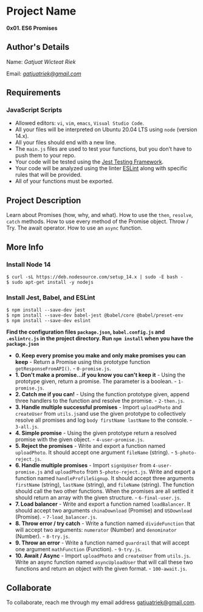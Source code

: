 # Project Name
**0x01. ES6 Promises**

## Author's Details
Name: *Gatjuat Wicteat Riek*

Email: *gatjuatriek@gmail.com*

##  Requirements

### JavaScript Scripts
*   Allowed editors: `vi`, `vim`, `emacs`, `Visual Studio Code`.
*   All your files will be interpreted on Ubuntu 20.04 LTS using `node` (version 14.x).
*   All your files should end with a new line.
*   The `main.js` files are used to test your functions, but you don’t have to push them to your repo.
*   Your code will be tested using the [Jest Testing Framework](https://jestjs.io/).
*   Your code will be analyzed using the linter [ESLint](https://eslint.org/) along with specific rules that will be provided.
*   All of your functions must be exported.

## Project Description
Learn about Promises (how, why, and what).
How to use the `then`, `resolve`, `catch` methods.
How to use every method of the Promise object.
Throw / Try.
The await operator.
How to use an `async` function.

## More Info
### Install Node 14
```
$ curl -sL https://deb.nodesource.com/setup_14.x | sudo -E bash -
$ sudo apt-get install -y nodejs
```

### Install Jest, Babel, and ESLint
```
$ npm install --save-dev jest
$ npm install --save-dev babel-jest @babel/core @babel/preset-env
$ npm install --save-dev eslint
```

**Find the configuration files `package.json`, `babel.config.js` and `.eslintrc.js` in the project directory. Run `npm install` when you have the `package.json`**


* **0. Keep every promise you make and only make promises you can keep** - Return a Promise using this prototype function `getResponseFromAPI()`. - `0-promise.js`.
* **1. Don't make a promise...if you know you can't keep it** - Using the prototype given, return a promise. The parameter is a boolean. - `1-promise.js`.
* **2. Catch me if you can!** - Using the function prototype given, append three handlers to the function and resolve the promise. - `2-then.js`.
* **3. Handle multiple successful promises** - Import `uploadPhoto` and `createUser` from `utils.js`and use the given prototype to collectively resolve all promises and log `body firstName lastName` to the console. - `3-all.js`.
* **4. Simple promise** - Using the given prototype return a resolved promise with the given object. - `4-user-promise.js`.
* **5. Reject the promises** - Write and export a function named `uploadPhoto`. It should accept one argument `fileName` (string). - `5-photo-reject.js`.
* **6. Handle multiple promises** - Import `signUpUser` from `4-user-promise.js` and `uploadPhoto` from `5-photo-reject.js`. Write and export a function named `handleProfileSignup`. It should accept three arguments `firstName` (string), `lastName` (string), and `fileName` (string). The function should call the two other functions. When the promises are all settled it should return an array with the given structure. - `6-final-user.js`.
* **7. Load balancer** - Write and export a function named `loadBalancer`. It should accept two arguments `chinaDownload` (Promise) and `USDownload` (Promise). - `7-load_balancer.js`.
* **8. Throw error / try catch** - Write a function named `divideFunction` that will accept two arguments: `numerator` (Number) and `denominator` (Number). - `8-try.js`.
* **9. Throw an error** - Write a function named `guardrail` that will accept one argument `mathFunction` (Function). - `9-try.js`.
* **10. Await / Async** - Import `uploadPhoto` and `createUser` from `utils.js`. Write an async function named `asyncUploadUser` that will call these two functions and return an object with the given format. - `100-await.js`.


## Collaborate

To collaborate, reach me through my email address gatjuatriek@gmail.com.
